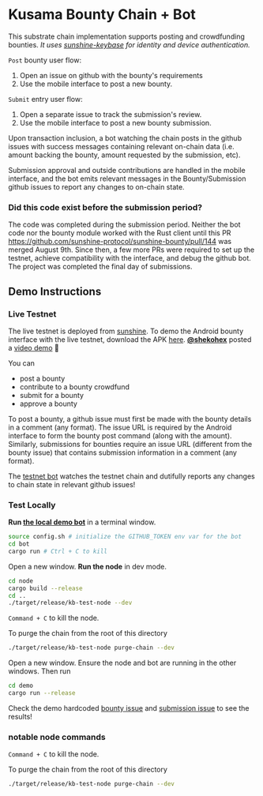 # Kusama Bounty Chain + Bot

This substrate chain implementation supports posting and crowdfunding bounties. *It uses [sunshine-keybase](https://github.com/sunshine-protocol/sunshine-keybase) for identity and device authentication.*

`Post` bounty user flow:
1. Open an issue on github with the bounty's requirements
2. Use the mobile interface to post a new bounty. 

`Submit` entry user flow:
1. Open a separate issue to track the submission's review.
2. Use the mobile interface to post a new bounty submission. 

Upon transaction inclusion, a bot watching the chain posts in the github issues with success messages containing relevant on-chain data (i.e. amount backing the bounty, amount requested by the submission, etc). 

Submission approval and outside contributions are handled in the mobile interface, and the bot emits relevant messages in the Bounty/Submission github issues to report any changes to on-chain state.

### Did this code exist before the submission period?

The code was completed during the submission period. Neither the bot code nor the bounty module worked with the Rust client until this PR https://github.com/sunshine-protocol/sunshine-bounty/pull/144 was merged August 9th. Since then, a few more PRs were required to set up the testnet, achieve compatibility with the interface, and debug the github bot. The project was completed the final day of submissions.

## Demo Instructions

### Live Testnet

The live testnet is deployed from [sunshine](https://github.com/sunshine-protocol/sunshine). To demo the Android bounty interface with the live testnet, download the APK [here](https://github.com/sunshine-protocol/sunshine-bounty-ui/releases). **[@shekohex](https://github.com/shekohex)** posted a [video demo](https://www.youtube.com/watch?v=bQSYjOT1R04&feature=youtu.be) 🚀

You can
* post a bounty
* contribute to a bounty crowdfund
* submit for a bounty
* approve a bounty

To post a bounty, a github issue must first be made with the bounty details in a comment (any format). The issue URL is required by the Android interface to form the bounty post command (along with the amount). Similarly, submissions for bounties require an issue URL (different from the bounty issue) that contains submission information in a comment (any format).

The [testnet bot](https://github.com/sunshine-bors) watches the testnet chain and dutifully reports any changes to chain state in relevant github issues!

### Test Locally

**Run [the local demo bot](https://github.com/ksm-bounty-bot)** in a terminal window.
```sh
source config.sh # initialize the GITHUB_TOKEN env var for the bot
cd bot
cargo run # Ctrl + C to kill
```

Open a new window. **Run the node** in dev mode.
```sh
cd node
cargo build --release
cd ..
./target/release/kb-test-node --dev
```

`Command + C` to kill the node.

To purge the chain from the root of this directory
```sh
./target/release/kb-test-node purge-chain --dev
```

Open a new window. Ensure the node and bot are running in the other windows. Then run
```sh
cd demo
cargo run --release
```

Check the demo hardcoded [bounty issue](https://github.com/sunshine-protocol/sunshine-bounty/issues/160) and [submission issue](https://github.com/sunshine-protocol/sunshine-bounty/issues/161) to see the results!

### notable node commands 

`Command + C` to kill the node.

To purge the chain from the root of this directory
```sh
./target/release/kb-test-node purge-chain --dev
```